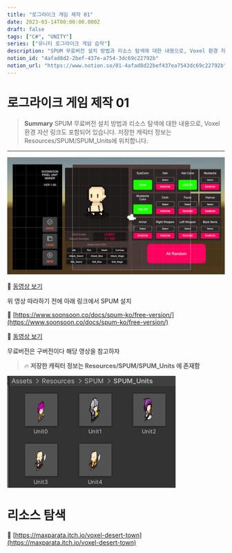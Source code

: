 ```yaml
---
title: "로그라이크 게임 제작 01"
date: 2023-03-14T00:00:00.000Z
draft: false
tags: ["C#", "UNITY"]
series: ["유니티 로그라이크 게임 습작"]
description: "SPUM 무료버전 설치 방법과 리소스 탐색에 대한 내용으로, Voxel 환경 자산 링크도 포함되어 있습니다. 저장한 캐릭터 정보는 Resources/SPUM/SPUM_Units에 위치합니다."
notion_id: "4afad8d2-2bef-437e-a754-3dc69c22792b"
notion_url: "https://www.notion.so/01-4afad8d22bef437ea7543dc69c22792b"
---
```


# 로그라이크 게임 제작 01

> **Summary**
> SPUM 무료버전 설치 방법과 리소스 탐색에 대한 내용으로, Voxel 환경 자산 링크도 포함되어 있습니다. 저장한 캐릭터 정보는 Resources/SPUM/SPUM_Units에 위치합니다.

---

![Image](image_0b656b0c255b.png)

🎥 [동영상 보기](https://www.youtube.com/watch?v=lnvNWuovnRs)

위 영상 따라하기 전에 아래 링크에서 SPUM 설치

🔗 [https://www.soonsoon.co/docs/spum-ko/free-version/](https://www.soonsoon.co/docs/spum-ko/free-version/)

🎥 [동영상 보기](https://www.youtube.com/watch?v=TvxdkMMuC1A&t=140s)

무료버전은 구버전이다 해당 영상을 참고하자

> 🔥 **저장한 캐릭터 정보는 Resources/SPUM/SPUM_Units 에 존재함**

![Image](image_f2de81743772.png)


# 리소스 탐색

🔗 [https://maxparata.itch.io/voxel-desert-town](https://maxparata.itch.io/voxel-desert-town)

